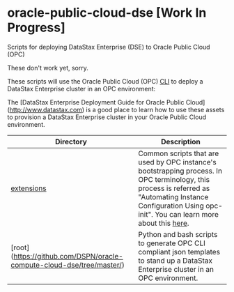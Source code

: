 # oracle-public-cloud-dse [Work In Progress]
Scripts for deploying DataStax Enterprise (DSE) to Oracle Public Cloud (OPC)

These don't work yet, sorry.

These scripts will use the Oracle Public Cloud (OPC) [CLI](https://docs.oracle.com/cloud-machine/latest/stcomputecs/ELUCL/GUID-A377A4D6-8A3E-43EF-B069-5C4EA50D7E6D.htm#ELACI113) to deploy a DataStax Enterprise cluster in an OPC environment:

 The [DataStax Enterprise Deployment Guide for Oracle Public Cloud] (http://www.datastax.com) is a good place to learn how to use these assets to provision a DataStax Enterprise cluster in your Oracle Public Cloud environment.

Directory | Description
--- | ---
[extensions](./extensions) | Common scripts that are used by OPC instance's bootstrapping process. In OPC terminology, this process is referred as "Automating Instance Configuration Using opc-init".  You can learn more about this [here](http://docs.oracle.com/cloud/latest/stcomputecs/STCSG/GUID-C63680F1-1D97-4984-AB02-285B17278CC5.htm#STCSG-GUID-C63680F1-1D97-4984-AB02-285B17278CC5).
[root] (https://github.com/DSPN/oracle-compute-cloud-dse/tree/master/) | Python and bash scripts to generate OPC CLI compliant json templates to stand up a DataStax Enterprise cluster in an OPC environment.

